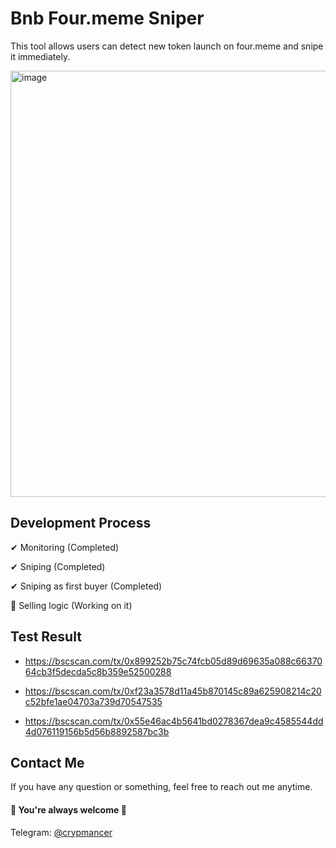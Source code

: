 # Bnb Four.meme Sniper

This tool allows users can detect new token launch on four.meme and snipe it immediately.

<img width="1031" height="682" alt="image" src="https://github.com/user-attachments/assets/6a33d7ae-836a-45cc-9c52-2614aa917d60" />


## Development Process

✔ Monitoring (Completed)

✔ Sniping (Completed)

✔ Sniping as first buyer (Completed)

🚧 Selling logic (Working on it)

## Test Result

- https://bscscan.com/tx/0x899252b75c74fcb05d89d69635a088c6637064cb3f5decda5c8b359e52500288

- https://bscscan.com/tx/0xf23a3578d11a45b870145c89a625908214c20c52bfe1ae04703a739d70547535

- https://bscscan.com/tx/0x55e46ac4b5641bd0278367dea9c4585544dd4d076119156b5d56b8892587bc3b


## Contact Me

If you have any question or something, feel free to reach out me anytime.
<br>
#### 🌹 You're always welcome 🌹

Telegram: [@crypmancer](https://t.me/cryp_mancer) <br>
